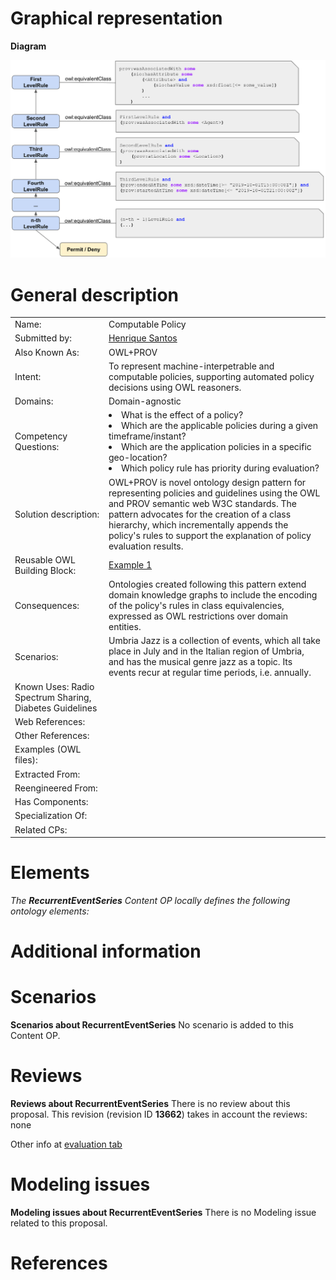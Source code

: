 #  Graphical representation


__Diagram__

![OWL+PROV Design Pattern diagram](./owl+prov.png "OWL+PROV Design Pattern diagram")

#  General description

|  |  |
| --- | --- |
|  Name: |  Computable Policy |
|  Submitted by: | [Henrique Santos](../User/HenriqueSantos.md "User:HenriqueSantos") |
|  Also Known As: | OWL+PROV |
|  Intent: |  To represent machine-interpetrable and computable policies, supporting automated policy decisions using OWL reasoners. |
|  Domains: | Domain-agnostic |
|  Competency Questions: | <li> What is the effect of a policy?</li><li> Which are the applicable policies during a given timeframe/instant?</li><li> Which are the application policies in a specific geo-location?</li><li> Which policy rule has priority during evaluation?</li> |
|  Solution description: |  OWL+PROV is novel ontology design pattern for representing policies and guidelines using the OWL and PROV semantic web W3C standards. The pattern advocates for the creation of a class hierarchy, which incrementally appends the policy's rules to support the explanation of policy evaluation results. |
|  Reusable OWL Building Block: | [Example 1](owl+prov.ttl) |
|  Consequences: |  Ontologies created following this pattern extend domain knowledge graphs to include the encoding of the policy's rules in class equivalencies, expressed as OWL restrictions over domain entities. |
|  Scenarios: |  Umbria Jazz is a collection of events, which all take place in July and in the Italian region of Umbria, and has the musical genre jazz as a topic. Its events recur at regular time periods, i.e. annually. |
|  Known Uses: Radio Spectrum Sharing, Diabetes Guidelines |  |
|  Web References: |  |
|  Other References: |  |
|  Examples (OWL files): |  |
|  Extracted From: |  |
|  Reengineered From: |  |
|  Has Components: |  |
|  Specialization Of: |  |
|  Related CPs: |  |


  




#  Elements


_The __RecurrentEventSeries__ Content OP locally defines the following ontology elements:_



#  Additional information


#  Scenarios



__Scenarios about RecurrentEventSeries__
No scenario is added to this Content OP.




#  Reviews



__Reviews about RecurrentEventSeries__
There is no review about this proposal.
This revision (revision ID __13662__) takes in account the reviews: none


Other info at [evaluation tab](http://ontologydesignpatterns.org/wiki/index.php?title=Submissions:RecurrentEventSeries&action=evaluation "http://ontologydesignpatterns.org/wiki/index.php?title=Submissions:RecurrentEventSeries&action=evaluation")




  




#  Modeling issues



__Modeling issues about RecurrentEventSeries__
There is no Modeling issue related to this proposal.




  




#  References